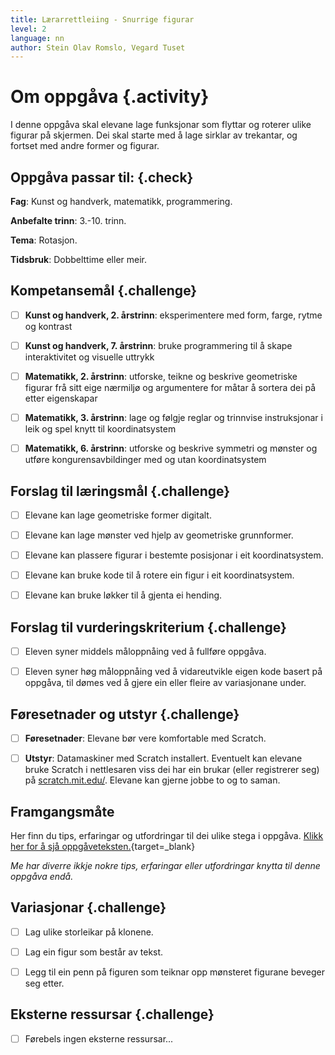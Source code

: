 ```yaml
---
title: Lærarrettleiing - Snurrige figurar
level: 2
language: nn
author: Stein Olav Romslo, Vegard Tuset
---
```



# Om oppgåva {.activity}

I denne oppgåva skal elevane lage funksjonar som flyttar og roterer ulike
figurar på skjermen. Dei skal starte med å lage sirklar av trekantar, og fortset
med andre former og figurar.

## Oppgåva passar til: {.check}

__Fag__: Kunst og handverk, matematikk, programmering.

__Anbefalte trinn__: 3.-10. trinn.

__Tema__: Rotasjon.

__Tidsbruk__: Dobbelttime eller meir.

## Kompetansemål {.challenge}

- [ ] __Kunst og handverk, 2. årstrinn__: eksperimentere med form, farge, rytme
      og kontrast

- [ ] __Kunst og handverk, 7. årstrinn__: bruke programmering til å skape
      interaktivitet og visuelle uttrykk

- [ ]  __Matematikk, 2. årstrinn__: utforske, teikne og beskrive geometriske
      figurar frå sitt eige nærmiljø og argumentere for måtar å sortera dei på
      etter eigenskapar

- [ ]  __Matematikk, 3. årstrinn__: lage og følgje reglar og trinnvise
       instruksjonar i leik og spel knytt til koordinatsystem

- [ ]  __Matematikk, 6. årstrinn__: utforske og beskrive symmetri og mønster
       og utføre kongurensavbildinger med og utan koordinatsystem

## Forslag til læringsmål {.challenge}

- [ ] Elevane kan lage geometriske former digitalt.

- [ ] Elevane kan lage mønster ved hjelp av geometriske grunnformer.

- [ ] Elevane kan plassere figurar i bestemte posisjonar i eit koordinatsystem.

- [ ] Elevane kan bruke kode til å rotere ein figur i eit koordinatsystem.

- [ ] Elevane kan bruke løkker til å gjenta ei hending.

## Forslag til vurderingskriterium {.challenge}

- [ ] Eleven syner middels måloppnåing ved å fullføre oppgåva.

- [ ] Eleven syner høg måloppnåing ved å vidareutvikle eigen kode basert på
  oppgåva, til dømes ved å gjere ein eller fleire av variasjonane under.

## Føresetnader og utstyr {.challenge}

- [ ] __Føresetnader__: Elevane bør vere komfortable med Scratch.

- [ ] __Utstyr__: Datamaskiner med Scratch installert. Eventuelt kan elevane
  bruke Scratch i nettlesaren viss dei har ein brukar (eller registrerer seg) på
  [scratch.mit.edu/](https://scratch.mit.edu/). Elevane kan gjerne jobbe to og
  to saman.

## Framgangsmåte

Her finn du tips, erfaringar og utfordringar til dei ulike stega i oppgåva.
[Klikk her for å sjå
oppgåveteksten.](../snurrige_figurer/snurrige_figurer_nn.html){target=_blank}

_Me har diverre ikkje nokre tips, erfaringar eller utfordringar knytta til denne
oppgåva endå._

## Variasjonar {.challenge}

- [ ] Lag ulike storleikar på klonene.

- [ ] Lag ein figur som består av tekst.

- [ ] Legg til ein penn på figuren som teiknar opp mønsteret figurane beveger
  seg etter.

## Eksterne ressursar {.challenge}

- [ ] Førebels ingen eksterne ressursar...
